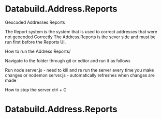 # Databuild.Address.Reports
Geocoded Addresses Reports

The Report system is the system that is used to correct addresses that were not geocoded Correctly
The Address.Reports is the sever  side and must be run first before the Reports UI.

How to run the Address Reports/

Navigate to the folder through git or editor and run it as follows


Run
node server.js  - need to kill and re run the server every time you make changes
or 
nodemon server.js - automatically refreshes when changes are made

How to stop the server
ctrl + C







# Databuild.Address.Reports
